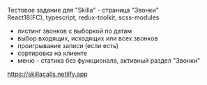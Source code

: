Тестовое задание для "Skilla" - страница "Звонки"<br>
React18(FC), typescript, redux-toolkit, scss-modules

- листинг звонков с выборкой по датам
- выбор входящих, исходящих или всех звонков
- проигрывание записи (если есть)
- сортировка на клиенте
- меню - статика без функционала, активный раздел "Звонки"

https://skillacalls.netlify.app
